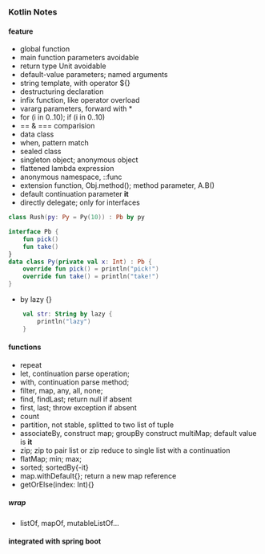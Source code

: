 ### Kotlin Notes
#### feature
* global function
* main function parameters avoidable
* return type Unit avoidable
* default-value parameters; named arguments
* string template, with operator ${}
* destructuring declaration
* infix function, like operator overload
* vararg parameters, forward with *
* for (i in 0..10); if (i in 0..10)
* == & === comparision
* data class
* when, pattern match
* sealed class
* singleton object; anonymous object
* flattened lambda expression
* anonymous namespace, ::func
* extension function, Obj.method(); method parameter, A.B()
* default continuation parameter **it**
* directly delegate; only for interfaces

```kotlin
class Rush(py: Py = Py(10)) : Pb by py 

interface Pb {
    fun pick()
    fun take()
}
data class Py(private val x: Int) : Pb {
    override fun pick() = println("pick!")
    override fun take() = println("take!")
}
```

* by lazy {}
```kotlin
    val str: String by lazy {
        println("lazy")
    }
```

#### functions
* repeat
* let, continuation parse operation;
* with, continuation parse method;
* filter, map, any, all, none; 
* find, findLast; return null if absent
* first, last; throw exception if absent
* count
* partition, not stable, splitted to two list of tuple
* associateBy, construct map; groupBy construct multiMap; default value is **it**
* zip; zip to pair list or zip reduce to single list with a continuation
* flatMap; min; max;
* sorted; sortedBy{-it}
* map.withDefault{}; return a new map reference
* getOrElse(index: Int){}

##### wrap
* listOf, mapOf, mutableListOf...

#### integrated with spring boot 

